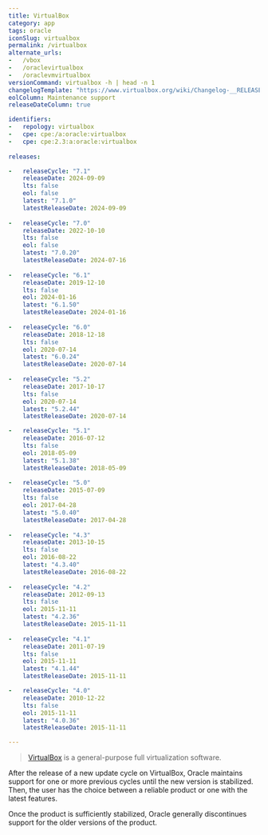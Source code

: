 ```yaml
---
title: VirtualBox
category: app
tags: oracle
iconSlug: virtualbox
permalink: /virtualbox
alternate_urls:
-   /vbox
-   /oraclevirtualbox
-   /oraclevmvirtualbox
versionCommand: virtualbox -h | head -n 1
changelogTemplate: "https://www.virtualbox.org/wiki/Changelog-__RELEASE_CYCLE__"
eolColumn: Maintenance support
releaseDateColumn: true

identifiers:
-   repology: virtualbox
-   cpe: cpe:/a:oracle:virtualbox
-   cpe: cpe:2.3:a:oracle:virtualbox
  
releases:

-   releaseCycle: "7.1"
    releaseDate: 2024-09-09
    lts: false
    eol: false
    latest: "7.1.0"
    latestReleaseDate: 2024-09-09
    
-   releaseCycle: "7.0"
    releaseDate: 2022-10-10
    lts: false
    eol: false
    latest: "7.0.20"
    latestReleaseDate: 2024-07-16
    
-   releaseCycle: "6.1"
    releaseDate: 2019-12-10
    lts: false
    eol: 2024-01-16
    latest: "6.1.50"
    latestReleaseDate: 2024-01-16
    
-   releaseCycle: "6.0"
    releaseDate: 2018-12-18
    lts: false
    eol: 2020-07-14
    latest: "6.0.24"
    latestReleaseDate: 2020-07-14
    
-   releaseCycle: "5.2"
    releaseDate: 2017-10-17
    lts: false
    eol: 2020-07-14
    latest: "5.2.44"
    latestReleaseDate: 2020-07-14

-   releaseCycle: "5.1"
    releaseDate: 2016-07-12
    lts: false
    eol: 2018-05-09
    latest: "5.1.38"
    latestReleaseDate: 2018-05-09
    
-   releaseCycle: "5.0"
    releaseDate: 2015-07-09
    lts: false
    eol: 2017-04-28
    latest: "5.0.40"
    latestReleaseDate: 2017-04-28
    
-   releaseCycle: "4.3"
    releaseDate: 2013-10-15
    lts: false
    eol: 2016-08-22
    latest: "4.3.40"
    latestReleaseDate: 2016-08-22
    
-   releaseCycle: "4.2"
    releaseDate: 2012-09-13
    lts: false
    eol: 2015-11-11
    latest: "4.2.36"
    latestReleaseDate: 2015-11-11
    
-   releaseCycle: "4.1"
    releaseDate: 2011-07-19
    lts: false
    eol: 2015-11-11
    latest: "4.1.44"
    latestReleaseDate: 2015-11-11

-   releaseCycle: "4.0"
    releaseDate: 2010-12-22
    lts: false
    eol: 2015-11-11
    latest: "4.0.36"
    latestReleaseDate: 2015-11-11

---
```


> [VirtualBox](https://www.virtualbox.org/) is a general-purpose full virtualization software.

After the release of a new update cycle on VirtualBox, Oracle maintains support for one or more previous cycles until the new version is stabilized. Then, the user has the choice between a reliable product or one with the latest features.

Once the product is sufficiently stabilized, Oracle generally discontinues support for the older versions of the product.

